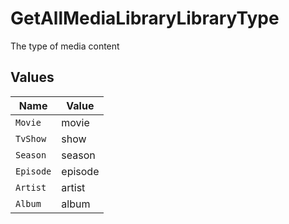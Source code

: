 # GetAllMediaLibraryLibraryType

The type of media content



## Values

| Name      | Value     |
| --------- | --------- |
| `Movie`   | movie     |
| `TvShow`  | show      |
| `Season`  | season    |
| `Episode` | episode   |
| `Artist`  | artist    |
| `Album`   | album     |